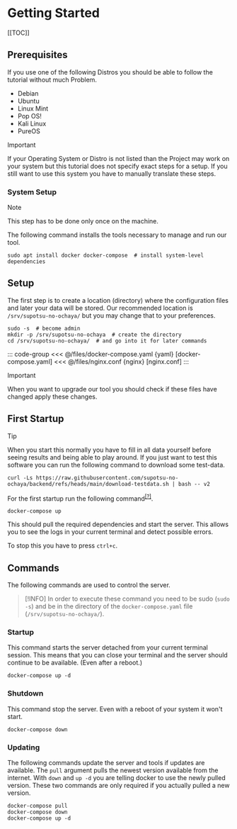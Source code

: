 # Getting Started

[[TOC]]

## Prerequisites

If you use one of the following Distros you should be able to follow the tutorial without much Problem.
- Debian
- Ubuntu
- Linux Mint
- Pop OS!
- Kali Linux
- PureOS


> [!IMPORTANT]
> If your Operating System or Distro is not listed than the Project may work on your system but this tutorial does not specify exact steps for a setup.
> If you still want to use this system you have to manually translate these steps.

<!--
Windows / Mac OS / Linux (other distros)
-->

### System Setup

> [!NOTE]
> This step has to be done only once on the machine.

The following command installs the tools necessary to manage and run our tool.

```shell
sudo apt install docker docker-compose  # install system-level dependencies
```

## Setup

The first step is to create a location (directory) where the configuration files and later your data will be stored.
Our recommended location is `/srv/supotsu-no-ochaya/` but you may change that to your preferences.

```shell
sudo -s  # become admin
mkdir -p /srv/supotsu-no-ochaya  # create the directory
cd /srv/supotsu-no-ochaya/  # and go into it for later commands
```

::: code-group
<<< @/files/docker-compose.yaml {yaml} [docker-compose.yaml]
<<< @/files/nginx.conf {nginx} [nginx.conf]
:::

> [!IMPORTANT]
> When you want to upgrade our tool you should check if these files have changed apply these changes.

## First Startup

> [!TIP]
> When you start this normally you have to fill in all data yourself before seeing results and being able to play around.
> If you just want to test this software you can run the following command to download some test-data.
> ```shell
> curl -Ls https://raw.githubusercontent.com/supotsu-no-ochaya/backend/refs/heads/main/download-testdata.sh | bash -- v2
> ```

For the first startup run the following command<sup>[[?]](#commands)</sup>.

```shell
docker-compose up
```

This should pull the required dependencies and start the server.
This allows you to see the logs in your current terminal and detect possible errors.

To stop this you have to press `ctrl+c`.

## Commands

The following commands are used to control the server.

> [!INFO]
> In order to execute these command you need to be sudo (`sudo -s`) and be in the directory of the `docker-compose.yaml` file (`/srv/supotsu-no-ochaya/`).

### Startup

This command starts the server detached from your current terminal session.
This means that you can close your terminal and the server should continue to be available.
(Even after a reboot.)

```shell
docker-compose up -d
```

### Shutdown

This command stop the server. Even with a reboot of your system it won't start.

```shell
docker-compose down
```

### Updating

The following commands update the server and tools if updates are available.
The `pull` argument pulls the newest version available from the internet.
With `down` and `up -d` you are telling docker to use the newly pulled version.
These two commands are only required if you actually pulled a new version.

```shell
docker-compose pull
docker-compose down
docker-compose up -d
```
